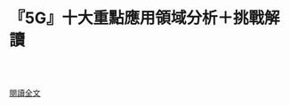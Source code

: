 # 『5G』十大重點應用領域分析＋挑戰解讀 

<!--more-->
<!--320-->
<br><br/>


[閱讀全文](https://mp.weixin.qq.com/s?__biz=MzU0MDY1MTQwNA==&mid=2247526851&idx=1&sn=fbda1af4f826ab5ccaeb4d51c01380ed&chksm=fb37d320cc405a36f9807babd9b3243a9a7500be3d7e6a21644638f407c4971d248596ff731e&scene=21#wechat_redirect)
